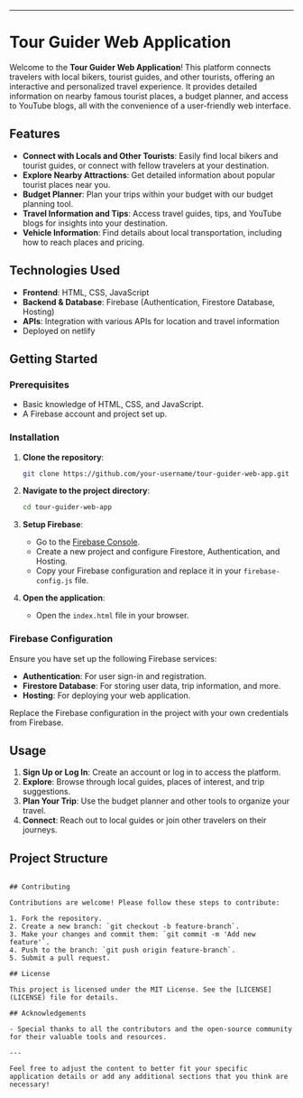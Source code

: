 
---

# Tour Guider Web Application

Welcome to the **Tour Guider Web Application**! This platform connects travelers with local bikers, tourist guides, and other tourists, offering an interactive and personalized travel experience. It provides detailed information on nearby famous tourist places, a budget planner, and access to YouTube blogs, all with the convenience of a user-friendly web interface.

## Features

- **Connect with Locals and Other Tourists**: Easily find local bikers and tourist guides, or connect with fellow travelers at your destination.
- **Explore Nearby Attractions**: Get detailed information about popular tourist places near you.
- **Budget Planner**: Plan your trips within your budget with our budget planning tool.
- **Travel Information and Tips**: Access travel guides, tips, and YouTube blogs for insights into your destination.
- **Vehicle Information**: Find details about local transportation, including how to reach places and pricing.

## Technologies Used

- **Frontend**: HTML, CSS, JavaScript
- **Backend & Database**: Firebase (Authentication, Firestore Database, Hosting)
- **APIs**: Integration with various APIs for location and travel information
- Deployed on netlify

## Getting Started

### Prerequisites

- Basic knowledge of HTML, CSS, and JavaScript.
- A Firebase account and project set up.

### Installation

1. **Clone the repository**:
   ```bash
   git clone https://github.com/your-username/tour-guider-web-app.git
   ```
2. **Navigate to the project directory**:
   ```bash
   cd tour-guider-web-app
   ```
3. **Setup Firebase**:
   - Go to the [Firebase Console](https://console.firebase.google.com/).
   - Create a new project and configure Firestore, Authentication, and Hosting.
   - Copy your Firebase configuration and replace it in your `firebase-config.js` file.

4. **Open the application**:
   - Open the `index.html` file in your browser.

### Firebase Configuration

Ensure you have set up the following Firebase services:

- **Authentication**: For user sign-in and registration.
- **Firestore Database**: For storing user data, trip information, and more.
- **Hosting**: For deploying your web application.

Replace the Firebase configuration in the project with your own credentials from Firebase.

## Usage

1. **Sign Up or Log In**: Create an account or log in to access the platform.
2. **Explore**: Browse through local guides, places of interest, and trip suggestions.
3. **Plan Your Trip**: Use the budget planner and other tools to organize your travel.
4. **Connect**: Reach out to local guides or join other travelers on their journeys.

## Project Structure

```

## Contributing

Contributions are welcome! Please follow these steps to contribute:

1. Fork the repository.
2. Create a new branch: `git checkout -b feature-branch`.
3. Make your changes and commit them: `git commit -m 'Add new feature'`.
4. Push to the branch: `git push origin feature-branch`.
5. Submit a pull request.

## License

This project is licensed under the MIT License. See the [LICENSE](LICENSE) file for details.

## Acknowledgements

- Special thanks to all the contributors and the open-source community for their valuable tools and resources.

---

Feel free to adjust the content to better fit your specific application details or add any additional sections that you think are necessary!
